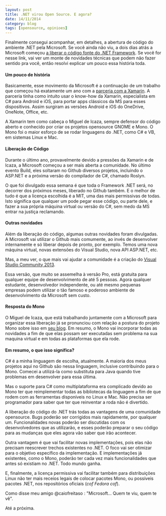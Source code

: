 ```yaml
---
layout: post
title: .NET virou Open Source. E agora?
date: 14/11/2014
category: blog
tags: [opensource, opinioes]
---
```


Finalmente consegui acompanhar, em detalhes, a abertura de código do ambiente
.NET pela Microsoft. Se você ainda não viu, a dois dias atrás a Microsoft
começou
[a liberar o código fonte do .NET Framework](http://blogs.msdn.com/b/dotnet/archive/2014/11/12/announcing-net-2015-preview-a-new-era-for-net.aspx).
Se você for nesse link, vai ver um monte de novidades técnicas que podem não
fazer sentido pra você, então resolvi explicar um pouco essa história toda.

#### Um pouco de história

Basicamente, esse movimento da Microsoft é a continuação de um trabalho que
começou há exatamente um ano com a
[parceria com a Xamarin](http://blog.xamarin.com/microsoft-and-xamarin-partner-globally/).
A parceria tinha como intuito usar o know-how da Xamarin, especialista em C#
para Android e iOS, para portar apps clássicos da MS para esses dispositivos.
Assim surgiram as versões Android e iOS do OneDrive, OneNote, Office, etc.

A Xamarin tem como cabeça o Miguel de Icaza, sempre defensor do código aberto e
conhecido por criar os projetos opensource GNOME e Mono. O Mono foi o maior
esforço de se rodar linguagens do .NET, como C# e VB, em sistemas Linux e Mac.

#### Liberação de Código

Durante o último ano, provavelmente devido a pressões da Xamarin e de Icaza, a
Microsoft começou a ser mais aberta a comunidade. No último evento Build, eles
soltaram no Github diversos projetos, incluindo o ASP.NET e a próxima versão do
compilador de C#, chamado Roslyn.

O que foi divulgado essa semana é que toda o Framework .NET será, no decorrer
dos próximos meses, liberado no Github também. E o melhor de tudo é que a
licença escolhida é a MIT, uma das mais permissivas de todas. Isto significa que
qualquer um pode pegar esse código, ou parte dele, e fazer a sua própria máquina
virtual ou versão do C#, sem medo da MS entrar na justiça reclamando.

#### Outras novidades

Além da liberação do código, algumas outras novidades foram divulgadas. A
Microsoft vai utilizar o Github mais comumente, ao invés de desenvolver
internamente e só liberar depois de pronto, por exemplo. Temos uma nova máquina
virtual, novas extensões do Visual Studio, nova API ASP.NET, etc.

Mas, a meu ver, o que mais vai ajudar a comunidade é a criação do
[Visual Studio Community 2013](http://www.visualstudio.com/products/visual-studio-community-vs).

Essa versão, que muito se assemelha à versão Pro, está gratuita para qualquer
equipe de desenvolvimento de até 5 pessoas. Agora qualquer estudante,
desenvolvedor independente, ou até mesmo pequenas empresas podem utilizar o tão
famoso e poderoso ambiente de desenvolvimento da Microsoft sem custo.

#### Resposta do Mono

O Miguel de Icaza, que está trabalhando juntamente com a Microsoft para
organizar essa liberação já se pronunciou com relação a postura do projeto Mono
sobre isso em [seu blog](http://tirania.org/blog/archive/2014/Nov-12.html). Em
resumo, o Mono vai incorporar todas as novidades a fim de que elas possam ser
executadas sem problema na sua maquina virtual e em todas as plataformas que ela
rode.

#### Em resumo, o que isso significa?

C# é a minha linguagem de escolha, atualmente. A maioria dos meus projetos aqui
no Github são nessa linguagem, inclusive contribuindo para o Mono. Comecei a
utilizá-la como substituta para Java quando tive problemas em desenvolver para
essa última.

Mas o suporte para C# como multiplataforma era complicado devido ao Mono ter que
reimplementar todas as bibliotecas da linguagem a fim de que rodem com as
ferramentas disponíveis no Linux e Mac. Não precisa ser programador para saber
que ter que reinventar a roda não é divertido.

A liberação do código do .NET trás todas as vantagens de uma comunidade
opensource. Bugs poderão ser corrigidos mais rapidamente, por qualquer um.
Funcionalidades novas poderão ser discutidas com os desenvolvedores que as
utilizarão, e esses poderão preparar o seu código para as mudanças que eles
agora vão saber que irão acontecer.

Outra vantagem é que vai facilitar novas implementações, pois elas não precisam
reescrever trechos existentes no .NET. O foco vai ser otimizar para o objetivo
específico da implementação. E implementações já existentes, como o Mono,
poderão ter cada vez mais funcionalidades que antes só existiam no .NET. Todo
mundo ganha.

E, finalmente, a licença permissiva vai facilitar também para distribuições
Linux não ter mais receios legais de colocar pacotes Mono, ou possíveis pacotes
.NET, nos repositórios oficiais (_cof_ _Fedora_ _cof_).

Como disse meu amigo @caiofreitaso : "Microsoft... Quem te viu, quem te vê".

Até a próxima.
